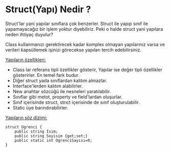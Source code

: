 # Struct(Yapı) Nedir ?

Struct'lar yani yapılar sınıflara çok benzerler. Struct ile yapıp sınıf ile yapamayacağız bir işlem yoktur diyebiliriz. Peki o halde struct yani yapılara neden ihtiyaç duyulur?

Class kullanmanızı gerektirecek kadar komplex olmayan yapılarınız varsa ve verileri kapsüllemek işinizi görecekse yapıları tercih edebilirsiniz.

<u>Yapıların özellikleri:</u> 
* Class lar referans tipli özellikler gösterir, Yapılar ise değer tipli özellikler gösterirler. En temel fark budur. 
* Diğer struct yada sınıflardan kalıtım almazlar.
* Interface'lerden kalıtım alabilirler. 
* New anahtar sözcüğü ile nesneleri yaratılabilir.
* Sınıflar gibi metot, property ve field'lardan oluşurlar. 
* Sınıf içerisinde struct, strıct içerisinde de sınıf oluşturulabilir. 
* Static üye barındırabilirler.  


<u>Yapıların söz dizimi:</u>

    struct Ogrenci {
        public string Isim;
        public string Soyisim {get;set;}
        public static int OgrenciSayısı=0;
    }

